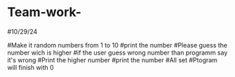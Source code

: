 # Team-work-
#10/29/24

#Make it random numbers from 1 to 10 
#print the number 
#Please guess the number wich is higher
#if the user guess wrong number than programm say it's wrong 
#Print the  higher number 
#print the number 
#All set
#Ptogram will finish with 0
